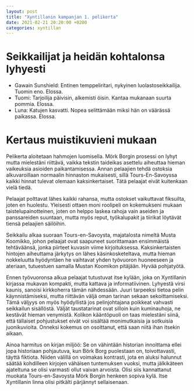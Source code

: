 ```yaml
---
layout: post
title: "Xyntillanin kampanjan 1. pelikerta"
date: 2021-02-21 20:20:00 +0200
categories: xyntillan
---
```


# Seikkailijat ja heidän kohtalonsa lyhyesti

* Gawain Sunshield: Entinen temppeliritari, nykyinen luolastoseikkailija. Tuomin eno. Elossa. 
* Tuomi: Tarjoilija päivisin, alkemisti öisin. Kantaa mukanaan suurta pommia. Elossa.
* Luna: Katujen kasvatti. Nopea selittämään miksi hän on väärässä paikassa. Elossa.

# Kertaus muistikuvieni mukaan

Pelikerta aloitetaan hahmojen luomisella. Mörk Borgin prosessi on lyhyt mutta mielestäni riittävä, vaikka tekstin taideikas asettelu aiheuttaa hieman vaikeuksia asioiden paikantamisessa. Annan pelaajien tehdä ostoksia alkuvaroillaan normaalin hinnaston mukaisesti, sillä Tours-En-Savoyssa kaikki hinnat tulevat olemaan kaksinkertaiset. Tätä pelaajat eivät kuitenkaan vielä tiedä.

Pelaajat polttavat lähes kaikki rahansa, mutta ostokset vaikuttavat fiksuilta, joten en huolestu. Yleisesti ottaen moni roolipeli on kokemukseni mukaan taistelupainotteinen, joten on helppo laskea rahoja vain aseiden ja panssareiden suuntaan, mutta myös reput, työkalupakit ja tiirikat löytävät tiensä pelaajien säilöihin.

Seikkailu alkaa suoraan Tours-en-Savoysta, majatalosta nimeltä Musta Koomikko, johon pelaajat ovat saapuneet suorittamaan ensimmäistä tehtäväänsä, jonka piirteet kuvasin viime kirjoituksessa. Kaksinkertaisten hintojen aiheuttama järkytys on lähes käsinkosketeltava, mutta hieman nokkeluutta hyödyntäen he vaihtavat yhden työvuoron huoneeseen ja ateriaan, tutuestuen samalla Mustan Koomikon pitäjään. Hyvää pohjatyötä.

Ennen työvuoronsa alkua pelaajat tutustuvat itse kylään, joka on Xyntillanin kirjassa mukavan kompakti, mutta kattava ja informatiivinen. Lyhyestä virsi kaunis, sanoisi kirkkoherra tämän nähdessään. Juuri tarpeeksi tietoa pelin käynnistämiseksi, mutta riittävän väljä oman tarinan sekaan sekoittamiseksi. Tämä väljyys on myös hyödyllistä jos pelinjohtajana poikkeat vahvasti seikkailun sisällöstä. Väljät taustatarinat ovat silloin kuin kuminauhoja, ne kestävät hieman venymistä. Kolikon kääntöpuoli on taas mielestäni siinä, että tällaiset pohjustukset eivät voi sisältää monimutkaisia ja sotkuisia juonikuvioita. Onneksi kokemus on osoittanut, että saan niitä ihan itsekin aikaan.

Ainoa harmitus on kirjan miljöö: Se on vähintään historian innoittama ellei jopa historiaan pohjautuva, kun Börk Borg puolestaan on, toivottavasti, täyttä fiktiota. Niiden välillä on voimakas kontrasti, jota en aluksi halunnut säätää kohdilleen kirjojen vähäisen tuntemuksen vuoksi, mutta jälkikäteen ajateltuna se olisi varmasti ollut vaivan arvoista. Olisi siis kannattanut muokata Tours-en-Savoysta Mörk Borgin henkeen sopiva kylä. Itse Xyntillanin linna olisi pitkälti pärjännyt sellaisenaan.
